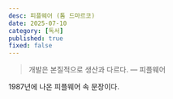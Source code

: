 ```yaml
---
desc: 피플웨어 (톰 드마르코)
date: 2025-07-10
category: [독서]
published: true
fixed: false
---
```


> 개발은 본질적으로 생산과 다르다. — 피플웨어

1987년에 나온 피플웨어 속 문장이다.